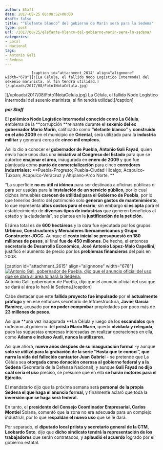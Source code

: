 ```yaml
---
author: Staff
date: 2017-08-25 06:08:52+00:00
draft: false
title: "“Elefante blanco” del gobierno de Marín será para la Sedena"
type: post
url: /2017/08/25/elefante-blanco-del-gobierno-marin-sera-la-sedena/
categories:
- Local
- Nacional
tags:
- Antonio Gali
- Sedena
---
```



				[caption id="attachment_2614" align="alignnone" width="678"][![La Célula, el fallido Nodo Logístico Intermodal del sexenio marinista, al fin tendrá utilidad.](/uploads/2017/08/Foto1NotaCelula.jpg)
](/uploads/2017/08/Foto1NotaCelula.jpg) La Célula, el fallido Nodo Logístico Intermodal del sexenio marinista, al fin tendrá utilidad.[/caption]

_**por Staff**_

El **polémico Nodo Logístico Intermodal conocido como La Célula**, emblema de la **corrupción **reinante durante el **sexenio del ex gobernador Mario Marín**, calificado como **“elefante blanco”** y **construido en el año 2009** en el municipio de **Oriental**, será utilizado para la **industria militar** y generará cerca de **cinco mil empleos.**

Así lo dio a conocer el **gobernador de Puebla, Antonio Gali Fayad**, quien envío hace unos días una **iniciativa al Congreso del Estado** para que se autorice **enajenar el área**, inaugurada en **enero de 2009** y que fue planteada como **punto de comercialización** para cinco **corredores industriales:** **Puebla-Progreso; Puebla-Ciudad Hidalgo; Acapulco-Tuxpan; Acapulco-Veracruz y Altiplano-Arco Norte. **

“La superficie **no es útil ni idónea** para ser destinada a oficinas públicas ni para ser usadas para la **instalación de un servicio público**, por lo cual dichos inmuebles **carecen de utilidad para el Gobierno de Puebla**, por lo que tenerlos dentro del patrimonio solo **generan gastos de mantenimiento**, lo que representa **altos costos para el erario**; sin embargo **sí es apta** para el establecimiento de **diversos tipos de industrias** que generen beneficios al estado y la ciudadanía”, se plantea en la **justificación de la petición.**

El área total es de **600 hectáreas** y la obra fue ejecutada por los grupos **Urbinco, Constructores y Mercaderes Iberoamericanos y Grupo Constructor JOCC.** Aunque el **costo inicial se presupuestó en 180 millones de pesos**, al final **fue de 450 millones**. De hecho, el entonces **secretario de Desarrollo Económico, José Antonio López-Malo Capellini**, justificó el aumento de precio por los **problemas financieros** del país en 2008.

[caption id="attachment_2615" align="alignnone" width="678"][![Antonio Gali, gobernador de Puebla, dijo que el anuncio oficial del uso que se dará al área lo hará la Sedena.](/uploads/2017/08/Foto2NotaCelula.jpg)
](/uploads/2017/08/Foto2NotaCelula.jpg) Antonio Gali, gobernador de Puebla, dijo que el anuncio oficial del uso que se dará al área lo hará la Sedena.[/caption]

Cabe destacar que este **fallido proyecto fue impulsado** por el **actualmente prófugo** y en ese entonces secretario de Infraestructura, **Javier García Ramírez**, acusado por **no poder comprobar** propiedades por poco más de **23 millones de pesos**.

Así que **una vez inaugurada **La Célula y luego de los **escándalos** que rodearon al gobierno del **priista Mario Marín**, quedó **olvidada y relegada**, pues las supuestas empresas interesadas en realizar operaciones en ella, como **Adams e incluso Audi, nunca la utilizaron.**

Así que ahora, **nueve años después de su inauguración formal** -y aunque **sólo se utilizó para la grabación de la serie “Hasta que te conocí”, que narra la vida del fallecido cantautor Juan Gabrie**l - se pretende que La Célula sea **otorgada como donación onerosa al gobierno federal y a la Sedena** (Secretaría de la Defensa Nacional), y aunque **Gali Fayad no dijo cuál sería el uso** preciso, se presume que en ella **se harán motores para el Ejército.**

El mandatario dijo que la próxima semana será **personal de la propia Sedena el que haga el anuncio formal,** y finalmente aclaró que toda la **inversión que se haga será federal.**

En tanto, el **presidente del Consejo Coordinador Empresarial, Carlos Montiel** Solana, comentó que la zona no era adecuada para un complejo industrial, por lo que **respaldan el nuevo uso** que se le dará.

Por separado, el **diputado local priista y secretario general de la CTM, Leobardo Soto**, dijo que **dicho sindicato tendrá la representación de los trabajadores** que serán contratados, y **aplaudió el acuerdo** logrado por el gobierno estatal.		
